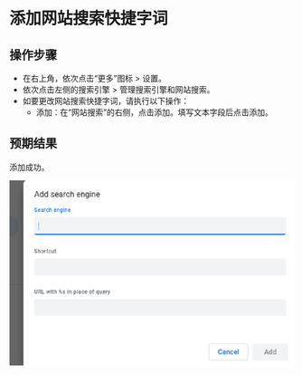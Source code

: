 # 添加网站搜索快捷字词

## 操作步骤

- 在右上角，依次点击“更多”图标 > 设置。
- 依次点击左侧的搜索引擎 > 管理搜索引擎和网站搜索。
- 如要更改网站搜索快捷字词，请执行以下操作：
  - 添加：在“网站搜索”的右侧，点击添加。填写文本字段后点击添加。

## 预期结果

添加成功。

![添加网站搜索快捷字词-1](./img/添加网站搜索快捷字词-1.png)
